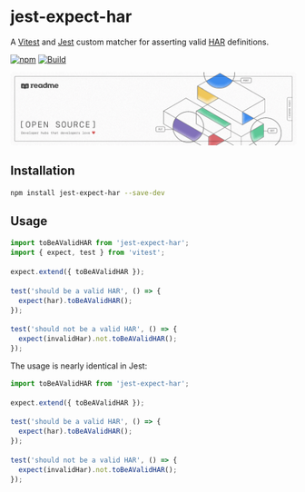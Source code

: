 # jest-expect-har

A [Vitest](https://vitest.dev/) and [Jest](https://jestjs.io/) custom matcher for asserting valid [HAR](<https://en.wikipedia.org/wiki/HAR_(file_format)>) definitions.

[![npm](https://img.shields.io/npm/v/jest-expect-har)](https://npm.im/jest-expect-har) [![Build](https://github.com/readmeio/oas/workflows/CI/badge.svg)](https://github.com/readmeio/oas/tree/main/packages/jest-expect-har)

<a href="https://readme.com">
<picture>
  <source media="(prefers-color-scheme: dark)" srcset="https://raw.githubusercontent.com/readmeio/.github/main/oss-header-dark.png">
  <source media="(prefers-color-scheme: light)" srcset="https://raw.githubusercontent.com/readmeio/.github/main/oss-header.png">
  <img alt="ReadMe Open Source" src="https://raw.githubusercontent.com/readmeio/.github/main/oss-header.png">
</picture>
</a>

## Installation

```sh
npm install jest-expect-har --save-dev
```

## Usage

```ts
import toBeAValidHAR from 'jest-expect-har';
import { expect, test } from 'vitest';

expect.extend({ toBeAValidHAR });

test('should be a valid HAR', () => {
  expect(har).toBeAValidHAR();
});

test('should not be a valid HAR', () => {
  expect(invalidHar).not.toBeAValidHAR();
});
```

The usage is nearly identical in Jest:

```ts
import toBeAValidHAR from 'jest-expect-har';

expect.extend({ toBeAValidHAR });

test('should be a valid HAR', () => {
  expect(har).toBeAValidHAR();
});

test('should not be a valid HAR', () => {
  expect(invalidHar).not.toBeAValidHAR();
});
```
